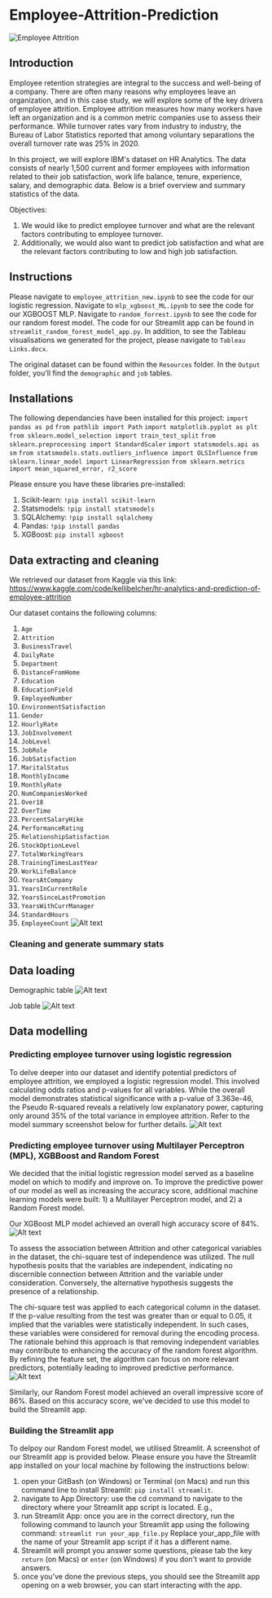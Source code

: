 # Employee-Attrition-Prediction
![Employee Attrition](https://whatfix.com/blog/wp-content/uploads/2022/09/employee-churn.png)

## Introduction
Employee retention strategies are integral to the success and well-being of a company. There are often many reasons why employees leave an organization, and in this case study, we will explore some of the key drivers of employee attrition. Employee attrition measures how many 
workers have left an organization and is a common metric companies use to assess their performance. While turnover rates vary from industry to industry, the Bureau of Labor Statistics reported that among voluntary separations the overall turnover rate was 25% in 2020.

In this project, we will explore IBM's dataset on HR Analytics. The data consists of nearly 1,500 current and former employees with information related to their job satisfaction, work life balance, tenure, experience, salary, and demographic data. Below is a brief overview and summary statistics of the data.

Objectives:
1. We would like to predict employee turnover and what are the 
relevant factors contributing to employee turnover.
2. Additionally, we would also want to predict job satisfaction and what
are the relevant factors contributing to low and high job satisfaction.
## Instructions
Please navigate to `employee_attrition_new.ipynb` to see the code for our logistic regression. Navigate to `mlp_xgboost_ML.ipynb` to see the code for our XGBOOST MLP. Navigate to `random_forrest.ipynb` to see the code for our random forest model. The code for our Streamlit app can be found in `streamlit_random_forest_model_app.py`. In addition, to see the Tableau visualisations we generated for the project, please navigate to `Tableau Links.docx`. 

The original dataset can be found within the `Resources` folder. In the `Output` folder, you'll find the `demographic` and `job` tables. 

## Installations
The following dependancies have been installed for this project:
`import pandas as pd`
`from pathlib import Path`
`import matplotlib.pyplot as plt`
`from sklearn.model_selection import train_test_split`
`from sklearn.preprocessing import StandardScaler`
`import statsmodels.api as sm`
`from statsmodels.stats.outliers_influence import OLSInfluence`
`from sklearn.linear_model import LinearRegression`
`from sklearn.metrics import mean_squared_error, r2_score`

Please ensure you have these libraries pre-installed:
1) Scikit-learn: `!pip install scikit-learn`
2) Statsmodels: `!pip install statsmodels`
3) SQLAlchemy: `!pip install sqlalchemy`
4) Pandas: `!pip install pandas`
5) XGBoost: `pip install xgboost`

## Data extracting and cleaning
We retrieved our dataset from Kaggle via this link: https://www.kaggle.com/code/kellibelcher/hr-analytics-and-prediction-of-employee-attrition

Our dataset contains the following columns:
1. `Age`
2. `Attrition`
3. `BusinessTravel`
4. `DailyRate`
5. `Department`
6. `DistanceFromHome`
7. `Education`
8. `EducationField`
9. `EmployeeNumber`
10. `EnvironmentSatisfaction`
11. `Gender`
12. `HourlyRate`
13. `JobInvolvement`
14. `JobLevel`
15. `JobRole`
16. `JobSatisfaction`
17. `MaritalStatus`
18. `MonthlyIncome`
19. `MonthlyRate`
20. `NumCompaniesWorked`
21. `Over18`
22. `OverTime`
23. `PercentSalaryHike`
24. `PerformanceRating`
25. `RelationshipSatisfaction`
26. `StockOptionLevel`
27. `TotalWorkingYears`
28. `TrainingTimesLastYear`
29. `WorkLifeBalance`
30. `YearsAtCompany`
31. `YearsInCurrentRole`
32. `YearsSinceLastPromotion`
33. `YearsWithCurrManager`
34. `StandardHours`
35. `EmployeeCount`
![Alt text](<Screenshot 2024-01-10 at 12.34.19 pm.png>)
### Cleaning and generate summary stats

## Data loading
Demographic table
![Alt text](<Screenshot 2024-01-10 at 12.34.48 pm.png>)

Job table
![Alt text](<Screenshot 2024-01-10 at 12.35.07 pm.png>)


## Data modelling
### Predicting employee turnover using logistic regression
To delve deeper into our dataset and identify potential predictors of employee attrition, we employed a logistic regression model. This involved calculating odds ratios and p-values for all variables. While the overall model demonstrates statistical significance with a p-value of 3.363e-46, the Pseudo R-squared reveals a relatively low explanatory power, capturing only around 35% of the total variance in employee attrition. Refer to the model summary screenshot below for further details.
![Alt text](<Screenshot 2024-01-10 at 12.35.39 pm.png>)

### Predicting employee turnover using Multilayer Perceptron (MPL), XGBBoost and Random Forest
We decided that the initial logistic regression model served as a baseline model on which to modify and improve on. To improve the predictive power of our model as well as increasing the accuracy score, additional machine learning models were built: 1) a Multilayer Perceptron model, and 2) a Random Forest model. 

Our XGBoost MLP model achieved an overall high accuracy score of 84%. 
![Alt text](<Screenshot 2024-01-10 at 12.36.04 pm.png>)

To assess the association between Attrition and other categorical variables in the dataset, the chi-square test of independence was utilized. The null hypothesis posits that the variables are independent, indicating no discernible connection between Attrition and the variable under consideration. Conversely, the alternative hypothesis suggests the presence of a relationship.

The chi-square test was applied to each categorical column in the dataset. If the p-value resulting from the test was greater than or equal to 0.05, it implied that the variables were statistically independent. In such cases, these variables were considered for removal during the encoding process. The rationale behind this approach is that removing independent variables may contribute to enhancing the accuracy of the random forest algorithm. By refining the feature set, the algorithm can focus on more relevant predictors, potentially leading to improved predictive performance.
![Alt text](<Screenshot 2024-01-10 at 12.36.39 pm.png>)

Similarly, our Random Forest model achieved an overall impressive score of 86%. Based on this accuracy score, we've decided to use this model to build the Streamlit app. 

### Building the Streamlit app
To delpoy our Random Forest model, we utilised Streamlit. A screenshot of our Streamlit app is provided below. Please ensure you have the Streamlit app installed on your local machine by following the instructions below:
1) open your GitBash (on Windows) or Terminal (on Macs) and run this command line to install Streamlit: `pip install streamlit`.
2) navigate to App Directory: use the cd command to navigate to the directory where your Streamlit app script is located. E.g.,
3) run Streamlit App: once you are in the correct directory, run the following command to launch your Streamlit app using the following command:
`streamlit run your_app_file.py`
Replace your_app_file with the name of your Streamlit app script if it has a different name.
4) Streamlit will prompt you answer some questions, please tab the key `return` (on Macs) or `enter` (on Windows) if you don't want to provide answers.
5) once you've done the previous steps, you should see the Streamlit app opening on a web browser, you can start interacting with the app.


